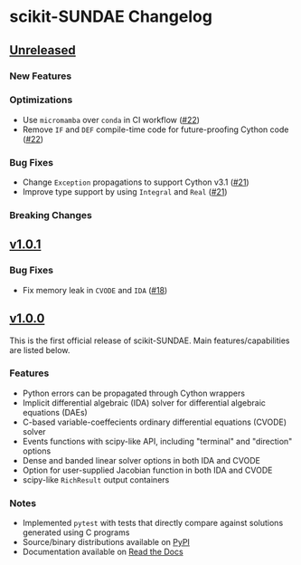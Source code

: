 # scikit-SUNDAE Changelog

## [Unreleased](https://github.com/NREL/scikit-sundae/)

### New Features

### Optimizations
- Use `micromamba` over `conda` in CI workflow ([#22](https://github.com/NREL/scikit-sundae/pull/22))
- Remove `IF` and `DEF` compile-time code for future-proofing Cython code ([#22](https://github.com/NREL/scikit-sundae/pull/22)) 

### Bug Fixes
- Change `Exception` propagations to support Cython v3.1 ([#21](https://github.com/NREL/scikit-sundae/pull/21))
- Improve type support by using `Integral` and `Real` ([#21](https://github.com/NREL/scikit-sundae/pull/21))

### Breaking Changes

## [v1.0.1](https://github.com/NREL/scikit-sundae/tree/v1.0.1)

### Bug Fixes
- Fix memory leak in `CVODE` and `IDA` ([#18](https://github.com/NREL/scikit-sundae/pull/18))

## [v1.0.0](https://github.com/NREL/scikit-sundae/tree/v1.0.0)
This is the first official release of scikit-SUNDAE. Main features/capabilities are listed below.

### Features
- Python errors can be propagated through Cython wrappers
- Implicit differential algebraic (IDA) solver for differential algebraic equations (DAEs)
- C-based variable-coeffecients ordinary differential equations (CVODE) solver
- Events functions with scipy-like API, including "terminal" and "direction" options
- Dense and banded linear solver options in both IDA and CVODE
- Option for user-supplied Jacobian function in both IDA and CVODE
- scipy-like `RichResult` output containers

### Notes
- Implemented `pytest` with tests that directly compare against solutions generated using C programs
- Source/binary distributions available on [PyPI](https://pypi.org/project/scikit-sundae)
- Documentation available on [Read the Docs](https://scikit-sundae.readthedocs.io/)
